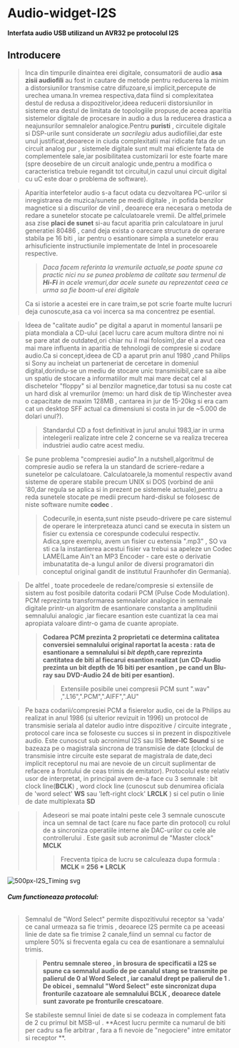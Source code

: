 # Audio-widget-I2S
**Interfata audio USB utilizand un AVR32 pe protocolul I2S**

## Introducere
>
>Inca din timpurile dinaintea erei digitale, consumatorii de audio **asa zisii audiofili** au fost in cautare de metode pentru reducerea la minim a distorsiunilor transmise catre difuzoare,si implicit,percepute de urechea umana.In vremea respectiva,data fiind si complexitatea destul de redusa a dispozitivelor,ideea reducerii distorsiunilor in sisteme era destul de limitata de topologiile propuse,de aceea aparitia sistemelor digitale de procesare in audio a dus la reducerea drastica a neajunsurilor semnalelor analogice.Pentru **puristi** , circuitele digitale si DSP-urile sunt considerate _un sacrilegiu_ adus audiofiliei,dar este unul justificat,deoarece in ciuda complexitatii mai ridicate fata de un circuit analog pur , sistemele digitale sunt mult mai eficiente fata de complementele sale,iar posibilitatea customizarii lor este foarte mare (spre deosebire de un circuit analogic unde,pentru a modifica o caracteristica trebuie regandit tot circuitul,in cazul unui circuit digital cu uC este doar o problema de software).

>Aparitia interfetelor audio s-a facut odata cu dezvoltarea PC-urilor si inregistrarea de muzica/sunete pe medii digitale , in pofida benzilor magnetice si a discurilor de vinil , deoarece era necesara o metoda de redare a sunetelor stocate pe calculatoarele vremii. De altfel,primele asa zise **placi de sunet** si-au facut aparitia prin calculatoare in jurul generatiei 80486 , cand deja exista o oarecare structura de operare stabila pe 16 biti , iar pentru o esantionare simpla a sunetelor erau arhisuficiente instructiunile implementate de Intel in procesoarele respective.
>>_Daca facem referinta la vremurile actuale,se poate spune ca practic nici nu se punea problema de calitate sau termenul de **Hi-Fi** in acele vremuri,dar acele sunete au reprezentat ceea ce urma sa fie boom-ul erei digitale_
>
>Ca si istorie a acestei ere in care traim,se pot scrie foarte multe lucruri deja cunoscute,asa ca voi incerca sa ma concentrez pe esential.

>Ideea de "calitate audio" pe digital a aparut in momentul lansarii pe piata mondiala a CD-ului (acel lucru care acum multora dintre noi ni se pare atat de outdated,ori chiar nu il mai folosim),dar el a avut cea mai mare influenta in aparitia de tehnologii de compresie si codare audio.Ca si concept,ideea de CD a aparut prin anul 1980 ,cand Philips si Sony au incheiat un parteneriat de cercetare in domeniul digital,dorindu-se un mediu de stocare unic transmisibil,care sa aibe un spatiu de stocare a informatiilor mult mai mare decat cel al dischetelor "floppy" si al benzilor magnetice,dar totusi sa nu coste cat un hard disk al vremurilor (memo: un hard disk de tip Winchester avea o capacitate de maxim 128MB , cantarea in jur de 15-20kg si era cam cat un desktop SFF actual ca dimensiuni si costa in jur de ~5.000 de dolari unul?).
>>Standardul CD a fost definitivat in jurul anului 1983,iar in urma intelegerii realizate intre cele 2 concerne se va realiza trecerea industriei audio catre acest mediu.

>Se pune problema "compresiei audio".In a nutshell,algoritmul de compresie audio se refera la un standard de scriere-redare a sunetelor pe calculatoare. Calculatoarele,la momentul respectiv avand sisteme de operare stabile precum UNIX si DOS (vorbind de anii '80,dar regula se aplica si in prezent pe sistemele actuale),pentru a reda sunetele stocate pe medii precum hard-diskul se folosesc de niste software numite **codec** .
>>Codecurile,in esenta,sunt niste pseudo-drivere pe care sistemul de operare le interpreteaza atunci cand se executa in sistem un fisier cu extensia ce corespunde codecului respectiv.
>>Adica,spre exemplu, avem un fisier cu extensia ".mp3" , SO va sti ca la instantierea acestui fisier va trebui sa apeleze un Codec LAME(Lame Ain't an MP3 Encoder - care este o derivatie imbunatatita de-a lungul anilor de diversi programatori din conceptul original gandit de institutul Fraunhofer din Germania).

>De altfel , toate procedeele de redare/compresie si extensiile de sistem au fost posibile datorita codarii PCM (Pulse Code Modulation).
PCM reprezinta transformarea semnalelor analogice in semnale digitale printr-un algoritm de esantionare constanta a amplitudinii semnalului analogic ,iar fiecare esantion este cuantizat la cea mai apropiata valoare dintr-o gama de cuante apropiate.
>>**Codarea PCM prezinta 2 proprietati ce determina calitatea conversiei semnalului original raportat la acesta : rata de esantionare a semnalului si _bit depth_,care reprezinta cantitatea de biti al fiecarui esantion realizat (un CD-Audio prezinta un bit depth de 16 biti per esantion , pe cand un Blu-ray sau DVD-Audio 24 de biti per esantion).**
>>> Extensiile posibile unei compresii PCM sunt ".wav" ,".L16",".PCM",".AIFF",".AU"

>Pe baza codarii/compresiei PCM a fisierelor audio, cei de la Philips au realizat in anul 1986 (si ulterior revizuit in 1996) un protocol de transmisie seriala al datelor audio intre dispozitive / circuite integrate , protocol care inca se foloseste cu succes si in prezent in dispozitivele audio. Este cunoscut sub acronimul I2S sau IIS **Inter-IC Sound** si se bazeaza pe o magistrala sincrona de transmisie de date (clockul de transmisie intre circuite este separat de magistrala de date,deci implicit receptorul nu mai are nevoie de un circuit suplimentar de refacere a frontului de ceas trimis de emitator).
>Protocolul este relativ usor de interpretat, in principal avem de-a face cu 3 semnale : bit clock line(**BCLK**) , word clock line (cunoscut sub denumirea oficiala de 'word select' **WS** sau 'left-right clock' **LRCLK** ) si cel putin o linie de date multiplexata **SD**

>>Adeseori se mai poate intalni peste cele 3 semnale cunoscute inca un semnal de tact (care nu face parte din protocol) cu rolul de a sincroniza operatiile interne ale DAC-urilor cu cele ale controllerului . Este gasit sub acronimul de "Master clock" **MCLK**
>>>Frecventa tipica de lucru se calculeaza dupa formula : **MCLK = 256 * LRCLK**

![500px-I2S_Timing svg](https://user-images.githubusercontent.com/54248886/66950287-bf636680-f060-11e9-9627-63df32e9b9f9.png)

###### **Cum functioneaza protocolul:**

>Semnalul de "Word Select" permite dispozitivului receptor sa 'vada' ce canal urmeaza sa fie trimis , deoarece I2S permite ca pe aceeasi linie de date sa fie trimise 2 canale,fiind un semnal cu factor de umplere 50% si frecventa egala cu cea de esantionare a semnalului trimis.
>>**Pentru semnale stereo , in brosura de specificatii a I2S se spune ca semnalul audio de pe canalul stang se transmite pe palierul de 0 al Word Select , iar canalul drept pe palierul de 1 . De obicei , semnalul "Word Select" este sincronizat dupa fronturile cazatoare ale semnalului BCLK , deoarece datele sunt zavorate pe fronturile crescatoare**.
>>
>Se stabileste semnul liniei de date si se codeaza in complement fata de 2 cu primul bit MSB-ul . **Acest lucru permite ca numarul de biti per cadru sa fie arbitrar , fara a fi nevoie de "negociere" intre emitator si receptor **.

